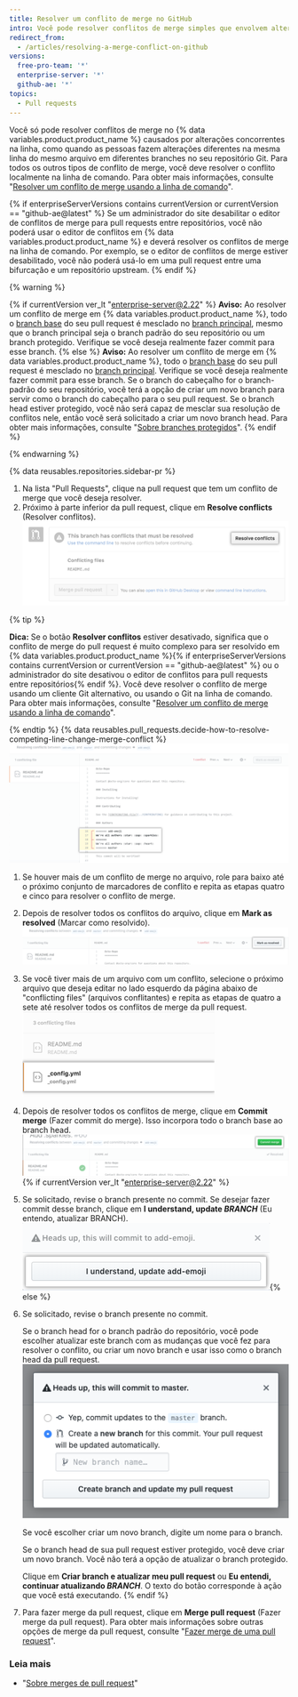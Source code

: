 ```yaml
---
title: Resolver um conflito de merge no GitHub
intro: Você pode resolver conflitos de merge simples que envolvem alterações concorrentes na linha usando o editor de conflitos.
redirect_from:
  - /articles/resolving-a-merge-conflict-on-github
versions:
  free-pro-team: '*'
  enterprise-server: '*'
  github-ae: '*'
topics:
  - Pull requests
---
```


Você só pode resolver conflitos de merge no {% data variables.product.product_name %} causados por alterações concorrentes na linha, como quando as pessoas fazem alterações diferentes na mesma linha do mesmo arquivo em diferentes branches no seu repositório Git. Para todos os outros tipos de conflito de merge, você deve resolver o conflito localmente na linha de comando. Para obter mais informações, consulte "[Resolver um conflito de merge usando a linha de comando](/articles/resolving-a-merge-conflict-using-the-command-line/)".

{% if enterpriseServerVersions contains currentVersion or currentVersion == "github-ae@latest" %}
Se um administrador do site desabilitar o editor de conflitos de merge para pull requests entre repositórios, você não poderá usar o editor de conflitos em
{% data variables.product.product_name %} e deverá resolver os conflitos de merge na linha de comando. Por exemplo, se o editor de conflitos de merge estiver desabilitado, você não poderá usá-lo em uma pull request entre uma bifurcação e um repositório upstream.
{% endif %}

{% warning %}

{% if currentVersion ver_lt "enterprise-server@2.22" %}
**Aviso:** Ao resolver um conflito de merge em
{% data variables.product.product_name %}, todo o [branch base](/github/getting-started-with-github/github-glossary#base-branch) do seu pull request é mesclado no [branch principal](/github/getting-started-with-github/github-glossary#head-branch), mesmo que o branch principal seja o branch padrão do seu repositório ou um branch protegido. Verifique se você deseja realmente fazer commit para esse branch.
{% else %}
**Aviso:** Ao resolver um conflito de merge em
{% data variables.product.product_name %}, todo o [branch base](/github/getting-started-with-github/github-glossary#base-branch) do seu pull request é mesclado no [branch principal](/github/getting-started-with-github/github-glossary#head-branch). Verifique se você deseja realmente fazer commit para esse branch. Se o branch do cabeçalho for o branch-padrão do seu repositório, você terá a opção de criar um novo branch para servir como o branch do cabeçalho para o seu pull request. Se o branch head estiver protegido, você não será capaz de mesclar sua resolução de conflitos nele, então você será solicitado a criar um novo branch head. Para obter mais informações, consulte "[Sobre branches protegidos](/github/administering-a-repository/about-protected-branches)".
{% endif %}

{% endwarning %}

{% data reusables.repositories.sidebar-pr %}
1. Na lista "Pull Requests", clique na pull request que tem um conflito de merge que você deseja resolver.
1. Próximo à parte inferior da pull request, clique em **Resolve conflicts** (Resolver conflitos). ![Botão de resolução de conflitos de merge](/assets/images/help/pull_requests/resolve-merge-conflicts-button.png)

 {% tip %}

 **Dica:** Se o botão **Resolver conflitos** estiver desativado, significa que o conflito de merge do pull request é muito complexo para ser resolvido em {% data variables.product.product_name %}{% if enterpriseServerVersions contains currentVersion or currentVersion == "github-ae@latest" %} ou o administrador do site desativou o editor de conflitos para pull requests entre repositórios{% endif %}. Você deve resolver o conflito de merge usando um cliente Git alternativo, ou usando o Git na linha de comando. Para obter mais informações, consulte "[Resolver um conflito de merge usando a linha de comando](/articles/resolving-a-merge-conflict-using-the-command-line)".

 {% endtip %}
{% data reusables.pull_requests.decide-how-to-resolve-competing-line-change-merge-conflict %}
 ![Exemplo de exibição de conflito de merge com marcadores de conflito](/assets/images/help/pull_requests/view-merge-conflict-with-markers.png)
1. Se houver mais de um conflito de merge no arquivo, role para baixo até o próximo conjunto de marcadores de conflito e repita as etapas quatro e cinco para resolver o conflito de merge.
1. Depois de resolver todos os conflitos do arquivo, clique em **Mark as resolved** (Marcar como resolvido). ![Clique no botão marcar como resolvido](/assets/images/help/pull_requests/mark-as-resolved-button.png)
1. Se você tiver mais de um arquivo com um conflito, selecione o próximo arquivo que deseja editar no lado esquerdo da página abaixo de "conflicting files" (arquivos conflitantes) e repita as etapas de quatro a sete até resolver todos os conflitos de merge da pull request. ![Selecione o próximo arquivo conflitante, se aplicável](/assets/images/help/pull_requests/resolve-merge-conflict-select-conflicting-file.png)
1. Depois de resolver todos os conflitos de merge, clique em **Commit merge** (Fazer commit do merge). Isso incorpora todo o branch base ao branch head. ![Resolve merge conflicts button](/assets/images/help/pull_requests/merge-conflict-commit-changes.png){% if currentVersion ver_lt "enterprise-server@2.22" %}
1. Se solicitado, revise o branch presente no commit. Se desejar fazer commit desse branch, clique em **I understand, update _BRANCH_** (Eu entendo, atualizar BRANCH). ![Janela de confirmação do conflito de merge](/assets/images/help/pull_requests/merge-conflict-confirmation.png){% else %}
1. Se solicitado, revise o branch presente no commit.

   Se o branch head for o branch padrão do repositório, você pode escolher atualizar este branch com as mudanças que você fez para resolver o conflito, ou criar um novo branch e usar isso como o branch head da pull request. ![Solicitar a revisão do branch que será atualizado](/assets/images/help/pull_requests/conflict-resolution-merge-dialog-box.png)

   Se você escolher criar um novo branch, digite um nome para o branch.

   Se o branch head de sua pull request estiver protegido, você deve criar um novo branch. Você não terá a opção de atualizar o branch protegido.

   Clique em **Criar branch e atualizar meu pull request** ou **Eu entendi, continuar atualizando _BRANCH_**. O texto do botão corresponde à ação que você está executando.
{% endif %}
1. Para fazer merge da pull request, clique em **Merge pull request** (Fazer merge da pull request). Para obter mais informações sobre outras opções de merge da pull request, consulte "[Fazer merge de uma pull request](/articles/merging-a-pull-request/)".

### Leia mais

- "[Sobre merges de pull request](/articles/about-pull-request-merges)"
